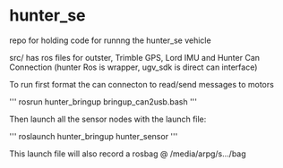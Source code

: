 # hunter_se
repo for holding code for runnng the hunter_se vehicle

src/ has ros files for outster, Trimble GPS, Lord IMU and Hunter Can Connection (hunter Ros is wrapper, ugv_sdk is direct can interface)

To run first format the can connecton to read/send messages to motors

'''
rosrun hunter_bringup bringup_can2usb.bash
'''

Then launch all the sensor nodes with the launch file:

'''
roslaunch hunter_bringup hunter_sensor
'''

This launch file will also record a rosbag @ /media/arpg/s.../bag


